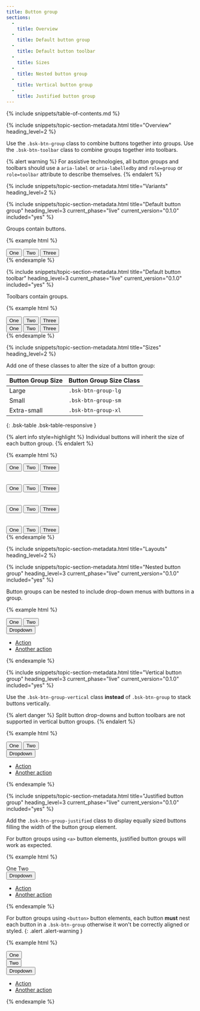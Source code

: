 ```yaml
---
title: Button group
sections:
  -
    title: Overview
  -
    title: Default button group
  -
    title: Default button toolbar
  -
    title: Sizes
  -
    title: Nested button group
  -
    title: Vertical button group
  -
    title: Justified button group
---
```


{% include snippets/table-of-contents.md %}

{% include snippets/topic-section-metadata.html
  title="Overview"
  heading_level=2
%}

Use the `.bsk-btn-group` class to combine buttons together into groups. Use the `.bsk-btn-toolbar` class to combine
groups together into toolbars.

{% alert warning %}
For assistive technologies, all button groups and toolbars should use a `aria-label` or `aria-labelledby` and
`role=group` or `role=toolbar` attribute to describe themselves.
{% endalert %}

{% include snippets/topic-section-metadata.html
  title="Variants"
  heading_level=2
%}

{% include snippets/topic-section-metadata.html
  title="Default button group"
  heading_level=3
  current_phase="live"
  current_version="0.1.0"
  included="yes"
%}

Groups contain buttons.

{% example html %}
<div class="bsk-btn-group" role="group" aria-label="Button group example 1">
  <button type="button" class="bsk-btn bsk-btn-default">One</button>
  <button type="button" class="bsk-btn bsk-btn-default">Two</button>
  <button type="button" class="bsk-btn bsk-btn-default">Three</button>
</div>
{% endexample %}

{% include snippets/topic-section-metadata.html
  title="Default button toolbar"
  heading_level=3
  current_phase="live"
  current_version="0.1.0"
  included="yes"
%}

Toolbars contain groups.

{% example html %}
<div class="bsk-btn-toolbar" role="toolbar" aria-label="Button toolbar example 1">
  <div class="bsk-btn-group" role="group" aria-label="Button group example 2">
    <button type="button" class="bsk-btn bsk-btn-default">One</button>
    <button type="button" class="bsk-btn bsk-btn-default">Two</button>
    <button type="button" class="bsk-btn bsk-btn-default">Three</button>
  </div>
  <div class="bsk-btn-group" role="group" aria-label="Button group example 3">
    <button type="button" class="bsk-btn bsk-btn-default">One</button>
    <button type="button" class="bsk-btn bsk-btn-default">Two</button>
    <button type="button" class="bsk-btn bsk-btn-default">Three</button>
  </div>
</div>
{% endexample %}

{% include snippets/topic-section-metadata.html
  title="Sizes"
  heading_level=2
%}

Add one of these classes to alter the size of a button group:

| Button Group Size | Button Group Size Class |
| ----------------- | ----------------------- |
| Large             | `.bsk-btn-group-lg`     |
| Small             | `.bsk-btn-group-sm`     |
| Extra-small       | `.bsk-btn-group-xl`     |
{: .bsk-table .bsk-table-responsive }

{% alert info style=highlight %}
Individual buttons will inherit the size of each button group.
{% endalert %}

{% example html %}
<!-- Large button group -->
<div class="bsk-btn-group bsk-btn-group-lg" role="group" aria-label="Large button group example 1">
  <button type="button" class="bsk-btn bsk-btn-default">One</button>
  <button type="button" class="bsk-btn bsk-btn-default">Two</button>
  <button type="button" class="bsk-btn bsk-btn-default">Three</button>
</div>
<br /><br />

<!-- Regular button group -->
<div class="bsk-btn-group" role="group" aria-label="Regular button group example 4">
  <button type="button" class="bsk-btn bsk-btn-default">One</button>
  <button type="button" class="bsk-btn bsk-btn-default">Two</button>
  <button type="button" class="bsk-btn bsk-btn-default">Three</button>
</div>
<br /><br />

<!-- Small button group -->
<div class="bsk-btn-group bsk-btn-group-sm" role="group" aria-label="Small button group example 1">
  <button type="button" class="bsk-btn bsk-btn-default">One</button>
  <button type="button" class="bsk-btn bsk-btn-default">Two</button>
  <button type="button" class="bsk-btn bsk-btn-default">Three</button>
</div>
<br /><br />

<!-- Extra-small button group -->
<div class="bsk-btn-group bsk-btn-group-xs" role="group" aria-label="Extra-small button group example 1">
  <button type="button" class="bsk-btn bsk-btn-default">One</button>
  <button type="button" class="bsk-btn bsk-btn-default">Two</button>
  <button type="button" class="bsk-btn bsk-btn-default">Three</button>
</div>
{% endexample %}

{% include snippets/topic-section-metadata.html
  title="Layouts"
  heading_level=2
%}

{% include snippets/topic-section-metadata.html
  title="Nested button group"
  heading_level=3
  current_phase="live"
  current_version="0.1.0"
  included="yes"
%}

Button groups can be nested to include drop-down menus with buttons in a group.

{% example html %}
<div class="bsk-btn-group" role="group" aria-label="Button group example 5">
  <button type="button" class="bsk-btn bsk-btn-default">One</button>
  <button type="button" class="bsk-btn bsk-btn-default">Two</button>
  <div class="bsk-btn-group" role="group" aria-label="Button group example 5 drop-down 1">
    <button type="button" class="bsk-btn bsk-btn-default bsk-dropdown-toggle" data-toggle="dropdown" aria-haspopup="true" aria-expanded="false">
      Dropdown
      <span class="bsk-caret"></span>
    </button>
    <ul class="bsk-dropdown-menu">
      <li><a href="#">Action</a></li>
      <li><a href="#">Another action</a></li>
    </ul>
  </div>
</div>
{% endexample %}

{% include snippets/topic-section-metadata.html
  title="Vertical button group"
  heading_level=3
  current_phase="live"
  current_version="0.1.0"
  included="yes"
%}

Use the `.bsk-btn-group-vertical` class **instead** of `.bsk-btn-group` to stack buttons vertically.

{% alert danger %}
Split button drop-downs and button toolbars are not supported in vertical button groups.
{% endalert %}

{% example html %}
<div class="bsk-btn-group-vertical" role="group" aria-label="Button group example 6">
  <button type="button" class="bsk-btn bsk-btn-default">One</button>
  <button type="button" class="bsk-btn bsk-btn-default">Two</button>
  <div class="bsk-btn-group" role="group" aria-label="Button group example 6 drop-down 1">
    <button type="button" class="bsk-btn bsk-btn-default bsk-dropdown-toggle" data-toggle="dropdown" aria-haspopup="true" aria-expanded="false">
      Dropdown
      <span class="bsk-caret"></span>
    </button>
    <ul class="bsk-dropdown-menu">
      <li><a href="#">Action</a></li>
      <li><a href="#">Another action</a></li>
    </ul>
  </div>
</div>
{% endexample %}

{% include snippets/topic-section-metadata.html
  title="Justified button group"
  heading_level=3
  current_phase="live"
  current_version="0.1.0"
  included="yes"
%}

Add the `.bsk-btn-group-justified` class to display equally sized buttons filling the width of the button group element.

For button groups using <code>&lt;a&gt;</code> button elements, justified button groups will work as expected.

{% example html %}
<div class="bsk-btn-group bsk-btn-group-justified" role="group" aria-label="Button group example 7">
  <a role="button" class="bsk-btn bsk-btn-default">One</a>
  <a role="button" class="bsk-btn bsk-btn-default">Two</a>
  <div class="bsk-btn-group" role="group" aria-label="Button group example 7 drop-down 1">
    <button type="button" class="bsk-btn bsk-btn-default bsk-dropdown-toggle" data-toggle="dropdown" aria-haspopup="true" aria-expanded="false">
      Dropdown
      <span class="bsk-caret"></span>
    </button>
    <ul class="bsk-dropdown-menu">
      <li><a href="#">Action</a></li>
      <li><a href="#">Another action</a></li>
    </ul>
  </div>
</div>
{% endexample %}

For button groups using <code>&lt;button&gt;</code> button elements, each button **must** nest each button in a
`.bsk-btn-group` otherwise it won't be correctly aligned or styled.
{: .alert .alert-warning }

{% example html %}
<div class="bsk-btn-group bsk-btn-group-justified" role="group" aria-label="Button group example 8">
  <div class="bsk-btn-group" role="group" aria-label="Button group example 8 wrapper 1">
    <button type="button" class="bsk-btn bsk-btn-default">One</button>
  </div>
  <div class="bsk-btn-group" role="group" aria-label="Button group example 8 wrapper 2">
    <button type="button" class="bsk-btn bsk-btn-default">Two</button>
  </div>
  <div class="bsk-btn-group" role="group" aria-label="Button group example 8 drop-down 1">
    <button type="button" class="bsk-btn bsk-btn-default bsk-dropdown-toggle" data-toggle="dropdown" aria-haspopup="true" aria-expanded="false">
      Dropdown
      <span class="bsk-caret"></span>
    </button>
    <ul class="bsk-dropdown-menu">
      <li><a href="#">Action</a></li>
      <li><a href="#">Another action</a></li>
    </ul>
  </div>
</div>
{% endexample %}
